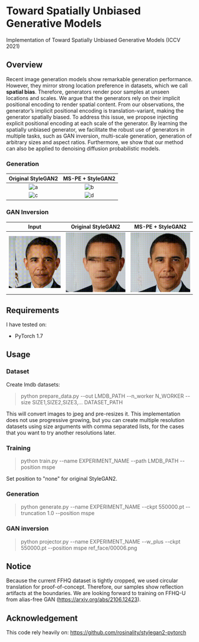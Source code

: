 # Toward Spatially Unbiased Generative Models

Implementation of Toward Spatially Unbiased Generative Models (ICCV 2021)

## Overview
Recent image generation models show remarkable generation performance. However, they mirror strong location preference in datasets, which we call **spatial bias**. Therefore, generators render poor samples at unseen locations and scales. We argue that the generators rely on their implicit positional encoding to render spatial content. From our observations, the generator’s implicit positional encoding is translation-variant, making the generator spatially biased. To address this issue, we propose injecting explicit positional encoding at each scale of the generator. By learning the spatially unbiased generator, we facilitate the robust use of generators in multiple tasks, such as GAN inversion, multi-scale generation, generation of arbitrary sizes and aspect ratios. Furthermore, we show that our method can also be applied to denoising diffusion probabilistic models.

### Generation
Original StyleGAN2 | MS-PE + StyleGAN2
:-------------------------:|:-------------------------:
![a](gif/pretrained_orig_32px.gif) | ![b](gif/mspe_ffhq256_32px.gif)
![c](gif/pretrained_orig_16px.gif) | ![d](gif/mspe_ffhq256_16px.gif)

### GAN Inversion
Input | Original StyleGAN2 | MS-PE + StyleGAN2
:-------------------------:|:-------------------------:|:-------------------------:
![e](gif/inverse_target.gif) | ![f](gif/inverse_orig.gif) | ![g](gif/inverse_mspe.gif)

## Requirements

I have tested on:

- PyTorch 1.7

## Usage

### Dataset

Create lmdb datasets:

> python prepare_data.py --out LMDB_PATH --n_worker N_WORKER --size SIZE1,SIZE2,SIZE3,... DATASET_PATH

This will convert images to jpeg and pre-resizes it. This implementation does not use progressive growing, but you can create multiple resolution datasets using size arguments with comma separated lists, for the cases that you want to try another resolutions later.

### Training

> python train.py --name EXPERIMENT_NAME --path LMDB_PATH --position mspe

Set position to "none" for original StyleGAN2.

### Generation

> python generate.py --name EXPERIMENT_NAME --ckpt 550000.pt --truncation 1.0 --position mspe


### GAN inversion

> python projector.py --name EXPERIMENT_NAME --w_plus --ckpt 550000.pt --position mspe ref_face/00006.png 

## Notice
Because the current FFHQ dataset is tightly cropped, we used circular translation for proof-of-concept. Therefore, our samples show reflection artifacts at the boundaries. We are looking forward to training on FFHQ-U from alias-free GAN (https://arxiv.org/abs/2106.12423).

## Acknowledgement

This code rely heavily on: https://github.com/rosinality/stylegan2-pytorch
